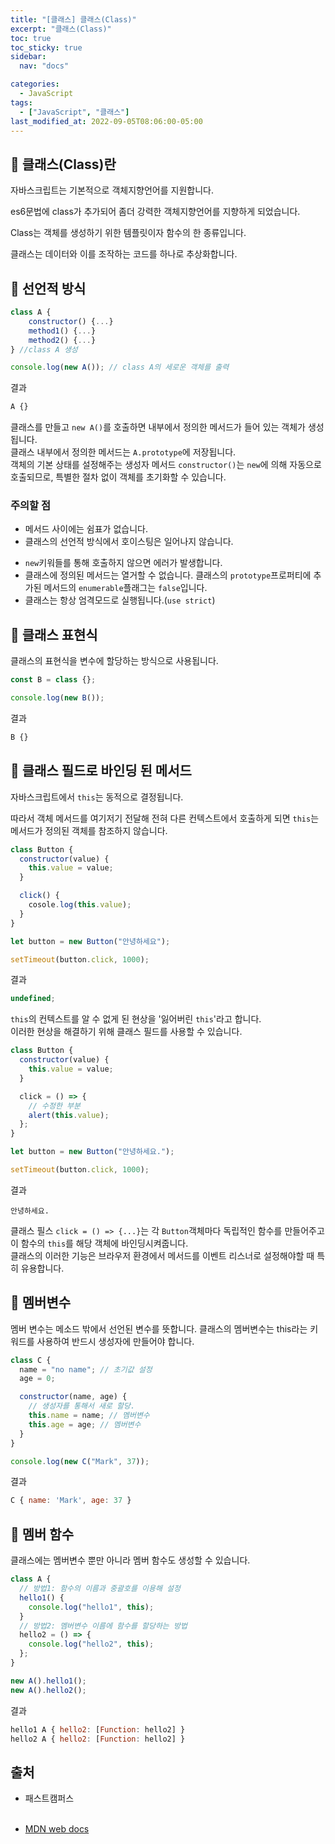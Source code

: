 ```yaml
---
title: "[클래스] 클래스(Class)"
excerpt: "클래스(Class)"
toc: true
toc_sticky: true
sidebar:
  nav: "docs"

categories:
  - JavaScript
tags:
  - ["JavaScript", "클래스"]
last_modified_at: 2022-09-05T08:06:00-05:00
---
```


## 📄 클래스(Class)란

자바스크립트는 기본적으로 객체지향언어를 지원합니다.

es6문법에 class가 추가되어 좀더 강력한 객체지향언어를 지향하게 되었습니다.

Class는 객체를 생성하기 위한 템플릿이자 함수의 한 종류입니다.

클래스는 데이터와 이를 조작하는 코드를 하나로 추상화합니다.

## 📄 선언적 방식

```js
class A {
    constructor() {...}
    method1() {...}
    method2() {...}
} //class A 생성

console.log(new A()); // class A의 세로운 객체를 출력
```

결과

```js
A {}
```

클래스를 만들고 `new A()`를 호출하면 내부에서 정의한 메서드가 들어 있는 객체가 생성됩니다.<br>
클래스 내부에서 정의한 메서드는 `A.prototype`에 저장됩니다.<br>
객체의 기본 상태를 설정해주는 생성자 메서드 `constructor()`는 `new`에 의해 자동으로 호출되므로, 특별한 절차 없이 객체를 초기화할 수 있습니다.

### 주의할 점

- 메서드 사이에는 쉼표가 없습니다.
- 클래스의 선언적 방식에서 호이스팅은 일어나지 않습니다.

* `new`키워들를 통해 호출하지 않으면 에러가 발생합니다.
* 클래스에 정의된 메서드는 열거할 수 없습니다. 클래스의 `prototype`프로퍼티에 추가된 메서드의 `enumerable`플래그는 `false`입니다.
* 클래스는 항상 엄격모드로 실행됩니다.(`use strict`)

## 📄 클래스 표현식

클래스의 표현식을 변수에 할당하는 방식으로 사용됩니다.

```js
const B = class {};

console.log(new B());
```

결과

```js
B {}
```

## 📄 클래스 필드로 바인딩 된 메서드

자바스크립트에서 `this`는 동적으로 결정됩니다.

따라서 객체 메서드를 여기저기 전달해 전혀 다른 컨텍스트에서 호출하게 되면 `this`는 메서드가 정의된 객체를 참조하지 않습니다.

```js
class Button {
  constructor(value) {
    this.value = value;
  }

  click() {
    cosole.log(this.value);
  }
}

let button = new Button("안녕하세요");

setTimeout(button.click, 1000);
```

결과

```js
undefined;
```

`this`의 컨텍스트를 알 수 없게 된 현상을 '잃어버린 `this`'라고 합니다.<br>
이러한 현상을 해결하기 위해 클래스 필드를 사용할 수 있습니다.<br>

```js
class Button {
  constructor(value) {
    this.value = value;
  }

  click = () => {
    // 수정한 부분
    alert(this.value);
  };
}

let button = new Button("안녕하세요.");

setTimeout(button.click, 1000);
```

결과

```
안녕하세요.
```

클래스 필스 `click = () => {...}`는 각 `Button`객체마다 독립적인 함수를 만들어주고 이 함수의 `this`를 해당 객체에 바인딩시켜줍니다.<br>
클래스의 이러한 기능은 브라우저 환경에서 메서드를 이벤트 리스너로 설정해야할 때 특히 유용합니다.

## 📄 멤버변수

멤버 변수는 메소드 밖에서 선언된 변수를 뜻합니다.
클래스의 멤버변수는 this라는 키워드를 사용하여 반드시 생성자에 만들어야 합니다.

```js
class C {
  name = "no name"; // 초기값 설정
  age = 0;

  constructor(name, age) {
    // 생성자를 통해서 새로 할당.
    this.name = name; // 멤버변수
    this.age = age; // 멤버변수
  }
}

console.log(new C("Mark", 37));
```

결과

```js
C { name: 'Mark', age: 37 }
```

## 📄 멤버 함수

클래스에는 멤버변수 뿐만 아니라 멤버 함수도 생성할 수 있습니다.

```js
class A {
  // 방법1: 함수의 이름과 중괄호를 이용해 설정
  hello1() {
    console.log("hello1", this);
  }
  // 방법2: 멤버변수 이름에 함수를 할당하는 방법
  hello2 = () => {
    console.log("hello2", this);
  };
}

new A().hello1();
new A().hello2();
```

결과

```js
hello1 A { hello2: [Function: hello2] }
hello2 A { hello2: [Function: hello2] }
```

## 출처

- 패스트캠퍼스<br><br>

- [MDN web docs](https://developer.mozilla.org/ko/docs/Web/JavaScript/Reference/Classes)
